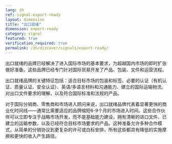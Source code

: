 ```yaml
---
lang: zh
ref: signal-export-ready
layout: dimension
title: "出口就绪"
dimension: export-ready
category: signal
featured: true
verification_required: true
permalink: /zh/discover/signals/export-ready/
---
```


出口就绪的品牌已经解决了进入国际市场的基本要求，为超越国内市场的即时扩张做好准备。这些品牌已经专门针对国际贸易开发了产品、包装、文件和运营流程。

出口就绪品牌的关键特征包括：适合目标市场的包装和标签、必要的认证（有机认证、质量认证、安全认证）、英语/多语言材料和沟通能力、建立的国际运输物流、对出口文件要求的理解，以及符合国际标准和法规的产品。

对于国际分销商、零售商和市场进入顾问来说，出口就绪品牌代表着显著更快的商业化时间线——通常比需要适应的品牌缩短6-9个月的市场进入时间。这些合作伙伴可以立即专注于战略市场开发，而不是基础能力建设，拥有清晰的进口文件、已建立的运输参数，以及已经符合目标市场要求的产品。这种准备允许多种合作模式，从简单的分销协议到更复杂的许可或白标安排，所有这些都具有降低的实施摩擦和更快的收入产生路径。
